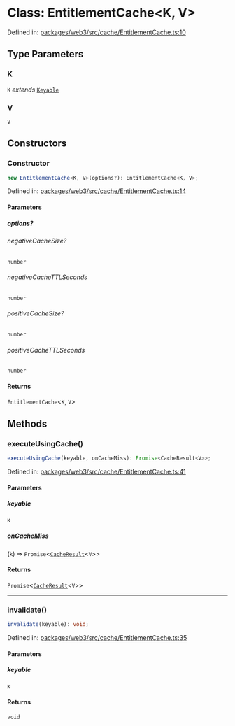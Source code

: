 # Class: EntitlementCache\<K, V\>

Defined in: [packages/web3/src/cache/EntitlementCache.ts:10](https://github.com/towns-protocol/towns/blob/0db1fd0ac7258e8db8cedfb6183e8eade8284fa1/packages/web3/src/cache/EntitlementCache.ts#L10)

## Type Parameters

### K

`K` *extends* [`Keyable`](../interfaces/Keyable.md)

### V

`V`

## Constructors

### Constructor

```ts
new EntitlementCache<K, V>(options?): EntitlementCache<K, V>;
```

Defined in: [packages/web3/src/cache/EntitlementCache.ts:14](https://github.com/towns-protocol/towns/blob/0db1fd0ac7258e8db8cedfb6183e8eade8284fa1/packages/web3/src/cache/EntitlementCache.ts#L14)

#### Parameters

##### options?

###### negativeCacheSize?

`number`

###### negativeCacheTTLSeconds

`number`

###### positiveCacheSize?

`number`

###### positiveCacheTTLSeconds

`number`

#### Returns

`EntitlementCache`\<`K`, `V`\>

## Methods

### executeUsingCache()

```ts
executeUsingCache(keyable, onCacheMiss): Promise<CacheResult<V>>;
```

Defined in: [packages/web3/src/cache/EntitlementCache.ts:41](https://github.com/towns-protocol/towns/blob/0db1fd0ac7258e8db8cedfb6183e8eade8284fa1/packages/web3/src/cache/EntitlementCache.ts#L41)

#### Parameters

##### keyable

`K`

##### onCacheMiss

(`k`) => `Promise`\<[`CacheResult`](../interfaces/CacheResult.md)\<`V`\>\>

#### Returns

`Promise`\<[`CacheResult`](../interfaces/CacheResult.md)\<`V`\>\>

***

### invalidate()

```ts
invalidate(keyable): void;
```

Defined in: [packages/web3/src/cache/EntitlementCache.ts:35](https://github.com/towns-protocol/towns/blob/0db1fd0ac7258e8db8cedfb6183e8eade8284fa1/packages/web3/src/cache/EntitlementCache.ts#L35)

#### Parameters

##### keyable

`K`

#### Returns

`void`
